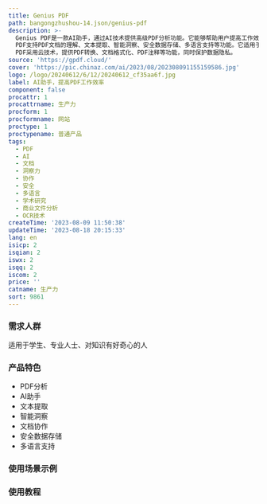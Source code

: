```yaml
---
title: Genius PDF
path: bangongzhushou-14.json/genius-pdf
description: >-
  Genius PDF是一款AI助手，通过AI技术提供高级PDF分析功能。它能够帮助用户提高工作效率，解锁洞察力，并轻松进行协作。Genius
  PDF支持PDF文档的理解、文本提取、智能洞察、安全数据存储、多语言支持等功能。它适用于学术研究、商业文件分析、PDF搜索、OCR技术等场景。Genius
  PDF采用云技术，提供PDF转换、文档格式化、PDF注释等功能，同时保护数据隐私。
source: 'https://gpdf.cloud/'
cover: 'https://pic.chinaz.com/ai/2023/08/202308091155159586.jpg'
logo: /logo/20240612/6/12/20240612_cf35aa6f.jpg
label: AI助手，提高PDF工作效率
component: false
procattr: 1
procattrname: 生产力
procform: 1
procformname: 网站
proctype: 1
proctypename: 普通产品
tags:
  - PDF
  - AI
  - 文档
  - 洞察力
  - 协作
  - 安全
  - 多语言
  - 学术研究
  - 商业文件分析
  - OCR技术
createTime: '2023-08-09 11:50:38'
updateTime: '2023-08-18 20:15:33'
lang: en
isicp: 2
isqian: 2
iswx: 2
isqq: 2
iscom: 2
price: ''
catname: 生产力
sort: 9861
---
```




### 需求人群
适用于学生、专业人士、对知识有好奇心的人

### 产品特色
- PDF分析
- AI助手
- 文本提取
- 智能洞察
- 文档协作
- 安全数据存储
- 多语言支持

### 使用场景示例


### 使用教程


  
